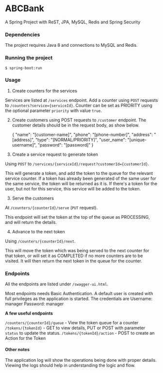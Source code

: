 # ABCBank
A Spring Project with ReST, JPA, MySQL, Redis and Spring Security

### Dependencies
The project requires Java 8 and connections to MySQL and Redis.

### Running the project
`$ spring-boot:run`

### Usage

1. Create counters for the services

Services are listed at `/services` endpoint. Add a counter using `POST` requests to `/counters?service={serviceId}`. Counter can be set as PRIORITY using 
the optional parameter `priority` with value `true`.

2. Create customers using POST requests to `/customer` endpoint. The customer details should be in the request body, as show below.

    {
        "name": "[customer-name]",
        "phone": "[phone-number]",
        "address": "[address]",
        "type": "[NORMAL/PRIORITY]",
        "user_name": "[unique-username]",
        "password": "[password]"
    }
    
2. Create a service request to generate token

Using `POST` to `/services/{serviceId}/request?customerId={customerId}`.

This will generate a token, and add the token to the queue for the relevant service counter.
If a token has already been generated of the same user for the same service, the token will be returned as it is. If there's a token for the user, but
not for this service, this service will be added to the token.

3. Serve the customers

At `/counters/{counterId}/serve` (`PUT` request).

This endpoint will set the token at the top of the queue as PROCESSING, and will return the details.
 
4. Advance to the next token

Using `/counters/{counterId}/next`.

This will move the token which was being served to the next counter for that token, or will set it as COMPLETED if no more counters are to be visited.
It will then return the next token in the queue for the counter.

### Endpoints

All the endpoints are listed under `/swagger-ui.html`.

Most endpoints needs Basic Authentication. A default user is created with full privileges as the application is started. The credentials are 
Username: manager
Password: manager

**A few useful endpoints**

`/counters/{counterId}/queue` - View the token queue for a counter
`/tokens/{tokenId}` - GET to view details, PUT or POST with parameter `status` to update the status.
`/tokens/{tokenId}/action` - POST to create an Action for the Token

#### Other notes

The application log will show the operations being done with proper details. Viewing the logs should help in understanding the logic and flow.

